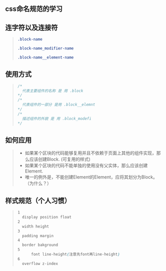 ## css命名规范的学习

## 连字符以及连接符

> ```css
> .block-name 
> 
> .block-name_modifier-name
> 
> .block-name__element-name
> ```
>
>  

## 使用方式

> ```css
> /*
> 	代表主要组件的名称 是 用 .block
> */
> /*
> 	代表组件的一部分 是用 .block__elemnt 
> */
> /*
> 	描述组件的外貌 是 用 .block_modefi
> */
> ```
>
>  

## 如何应用

> - 如果某个区块的代码能够复用并且不依赖于页面上其他的组件实现，那么应该创建Block.  (可复用的样式)
> - 如果某个区块的代码不能单独的使用没有父实体，那么应该创建Element.
> - 唯一的例外是，不能创建Element的Element，应将其划分为Block。（为什么？）

## 样式规范（个人习惯）

> ```css
> 1
> 	display position float
> 2
> 	width height
> 3
> 	padding margin
> 4
> 	border bakground
> 5 
>   	font line-height(注意先font再line-height)
> 6
> 	overflow z-index
> ```
>
> 